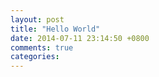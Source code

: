 ```yaml
---
layout: post
title: "Hello World"
date: 2014-07-11 23:14:50 +0800
comments: true
categories: 
---
```

